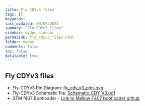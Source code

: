 ```yaml
---
title: Fly CDYv3 files
tags: []
keywords: 
last_updated: 09/07/2023
summary: "Fly CDYv3 files"
sidebar: mydoc_sidebar
permalink: fly_cdyv3_files.html
folder: mydoc
comments: false
toc: false
datatable: true
---
```

## Fly CDYv3 files


- Fly-CDYv3 Pin Diagram: [fly_cdy_v3_pins.svg](https://github.com/Mellow-3D/Fly-CDYv3/blob/main/Hardware/pins.svg)
- Fly-CDYv3 Schematic file: [Schematic_CDY-V3.pdf](https://github.com/Mellow-3D/Fly-CDYv3/blob/main/Hardware/Schematic.pdf)
- STM f407 Bootloader - [Link to Mellow F407 bootloader github](hhttps://github.com/Mellow-3D/f407bootloader/releases)